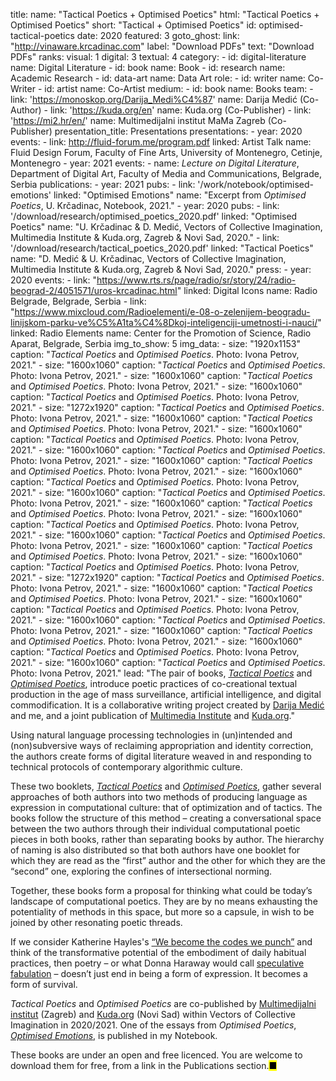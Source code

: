 title: 
    name: "Tactical Poetics + Optimised Poetics"
    html: "Tactical Poetics +<br>Optimised Poetics"
    short: "Tactical + Optimised Poetics"
id: optimised-tactical-poetics
date: 2020
featured: 3
goto_ghost:
    link: "http://vinaware.krcadinac.com"
    label: "Download PDFs"
    text: "Download PDFs"
ranks:
    visual: 1
    digital: 3
    textual: 4
category: 
    - id: digital-literature
      name: Digital Literature
    - id: book
      name: Book
    - id: research
      name: Academic Research
    - id: data-art
      name: Data Art
role:
    - id: writer
      name: Co-Writer
    - id: artist
      name: Co-Artist
medium:
    - id: book
      name: Books
team:
    - link: 'https://monoskop.org/Darija_Medi%C4%87'
      name: Darija Medić (Co-Author)
    - link: 'https://kuda.org/en'
      name: Kuda.org (Co-Publisher)
    - link: 'https://mi2.hr/en/'
      name: Multimedijalni institut MaMa Zagreb (Co-Publisher)
presentation_title: Presentations
presentations:
    - year: 2020
      events:
        - link: http://fluid-forum.me/program.pdf
          linked: Artist Talk
          name: Fluid Design Forum, Faculty of Fine Arts, University of Montenegro, Cetinje, Montenegro
    - year: 2021
      events:
        - name: <em>Lecture on Digital Literature</em>, Department of Digital Art, Faculty of Media and Communications, Belgrade, Serbia
publications:
    - year: 2021
      pubs:
        - link: '/work/notebook/optimised-emotions'
          linked: "Optimised Emotions" 
          name: "Excerpt from <em>Optimised Poetics</em>, U. Krčadinac, Notebook, 2021."
    - year: 2020
      pubs:
        - link: '/download/research/optimised_poetics_2020.pdf'
          linked: "Optimised Poetics" 
          name: "U. Krčadinac & D. Medić, Vectors of Collective Imagination, Multimedia Institute & Kuda.org, Zagreb & Novi Sad, 2020."
        - link: '/download/research/tactical_poetics_2020.pdf'
          linked: "Tactical Poetics" 
          name: "D. Medić & U. Krčadinac, Vectors of Collective Imagination, Multimedia Institute & Kuda.org, Zagreb & Novi Sad, 2020."
press:
    - year: 2020
      events:
        - link: "https://www.rts.rs/page/radio/sr/story/24/radio-beograd-2/4051571/uros-krcadinac.html"
          linked: Digital Icons 
          name: Radio Belgrade, Belgrade, Serbia
        - link: "https://www.mixcloud.com/Radioelementi/e-08-o-zelenijem-beogradu-linijskom-parku-ve%C5%A1ta%C4%8Dkoj-inteligenciji-umetnosti-i-nauci/"
          linked: Radio Elements
          name: Center for the Promotion of Science, Radio Aparat, Belgrade, Serbia
img_to_show: 5
img_data:
    - size: "1920x1153"
      caption: "<em>Tactical Poetics</em> and <em>Optimised Poetics</em>. Photo: Ivona Petrov, 2021." 
    - size: "1600x1060"
      caption: "<em>Tactical Poetics</em> and <em>Optimised Poetics</em>. Photo: Ivona Petrov, 2021."
    - size: "1600x1060"
      caption: "<em>Tactical Poetics</em> and <em>Optimised Poetics</em>. Photo: Ivona Petrov, 2021."
    - size: "1600x1060"
      caption: "<em>Tactical Poetics</em> and <em>Optimised Poetics</em>. Photo: Ivona Petrov, 2021."
    - size: "1272x1920"
      caption: "<em>Tactical Poetics</em> and <em>Optimised Poetics</em>. Photo: Ivona Petrov, 2021."
    - size: "1600x1060"
      caption: "<em>Tactical Poetics</em> and <em>Optimised Poetics</em>. Photo: Ivona Petrov, 2021."
    - size: "1600x1060"
      caption: "<em>Tactical Poetics</em> and <em>Optimised Poetics</em>. Photo: Ivona Petrov, 2021."
    - size: "1600x1060"
      caption: "<em>Tactical Poetics</em> and <em>Optimised Poetics</em>. Photo: Ivona Petrov, 2021."
    - size: "1600x1060"
      caption: "<em>Tactical Poetics</em> and <em>Optimised Poetics</em>. Photo: Ivona Petrov, 2021."
    - size: "1600x1060"
      caption: "<em>Tactical Poetics</em> and <em>Optimised Poetics</em>. Photo: Ivona Petrov, 2021."
    - size: "1600x1060"
      caption: "<em>Tactical Poetics</em> and <em>Optimised Poetics</em>. Photo: Ivona Petrov, 2021."
    - size: "1600x1060"
      caption: "<em>Tactical Poetics</em> and <em>Optimised Poetics</em>. Photo: Ivona Petrov, 2021."
    - size: "1600x1060"
      caption: "<em>Tactical Poetics</em> and <em>Optimised Poetics</em>. Photo: Ivona Petrov, 2021."
    - size: "1600x1060"
      caption: "<em>Tactical Poetics</em> and <em>Optimised Poetics</em>. Photo: Ivona Petrov, 2021."
    - size: "1600x1060"
      caption: "<em>Tactical Poetics</em> and <em>Optimised Poetics</em>. Photo: Ivona Petrov, 2021."
    - size: "1600x1060"
      caption: "<em>Tactical Poetics</em> and <em>Optimised Poetics</em>. Photo: Ivona Petrov, 2021."
    - size: "1272x1920"
      caption: "<em>Tactical Poetics</em> and <em>Optimised Poetics</em>. Photo: Ivona Petrov, 2021."
    - size: "1600x1060"
      caption: "<em>Tactical Poetics</em> and <em>Optimised Poetics</em>. Photo: Ivona Petrov, 2021."
    - size: "1600x1060"
      caption: "<em>Tactical Poetics</em> and <em>Optimised Poetics</em>. Photo: Ivona Petrov, 2021."
    - size: "1600x1060"
      caption: "<em>Tactical Poetics</em> and <em>Optimised Poetics</em>. Photo: Ivona Petrov, 2021."
    - size: "1600x1060"
      caption: "<em>Tactical Poetics</em> and <em>Optimised Poetics</em>. Photo: Ivona Petrov, 2021."
    - size: "1600x1060"
      caption: "<em>Tactical Poetics</em> and <em>Optimised Poetics</em>. Photo: Ivona Petrov, 2021."
    - size: "1600x1060"
      caption: "<em>Tactical Poetics</em> and <em>Optimised Poetics</em>. Photo: Ivona Petrov, 2021."
lead: "The pair of books, <a href='/download/research/tactical_poetics_2020.pdf' target='_blank'><em>Tactical Poetics</em></a> and <a href='/download/research/optimised_poetics_2020.pdf' target='_blank'><em>Optimised Poetics</em></a>, introduce poetic practices of co-creational textual production in the age of mass surveillance, artificial intelligence, and digital commodification. It is a collaborative writing project created by <a href='https://monoskop.org/Darija_Medi%C4%87' target='_blank'>Darija Medić</a> and me, and a joint publication of <a href='https://mi2.hr/en/2021/01/english-darija-medic-uros-krcadinac-tactical-poetics-optimised-poetics/' target='_blank'>Multimedia Institute</a> and <a href='https://kuda.org/en/vectors-collective-imagination-darija-medi-uro-kr-adinac-tactical-poetics-optimised-poetics' target='_blank'>Kuda.org</a>."

Using natural language processing technologies in (un)intended and (non)subversive ways of reclaiming appropriation and identity correction, the authors create forms of digital literature weaved in and responding to technical protocols of contemporary algorithmic culture. 
 
These two booklets, <a href='/download/research/tactical_poetics_2020.pdf' target='_blank'><em>Tactical Poetics</em></a> and <a href='/download/research/optimised_poetics_2020.pdf' target='_blank'><em>Optimised Poetics</em></a>, gather several approaches of both authors into two methods of producing language as expression in computational culture: that of optimization and of tactics. The books follow the structure of this method – creating a conversational space between the two authors through their individual computational poetic pieces in both books, rather than separating books by author. The hierarchy of naming is also distributed so that both authors have one booklet for which they are read as the “first” author and the other for which they are the “second” one, exploring the confines of intersectional norming.
 
Together, these books form a proposal for thinking what could be today’s landscape of computational poetics. They are by no means exhausting the potentiality of methods in this space, but more so a capsule, in wish to be joined by other resonating poetic threads.
 
If we consider Katherine Hayles's <a href='https://monoskop.org/images/5/50/Hayles_N_Katherine_How_We_Became_Posthuman_Virtual_Bodies_in_Cybernetics_Literature_and_Informatics.pdf' target='_blank'>“We become the codes we punch”</a> and think of the transformative potential of the embodiment of daily habitual practices, then poetry – or what Donna Haraway would call <a href='https://www.youtube.com/watch?v=zFGXTQnJETg' target='_blank'>speculative fabulation</a> – doesn’t just end in being a form of expression. It becomes a form of survival. 

<em>Tactical Poetics</em> and <em>Optimised Poetics</em> are co-published by <a href='https://mi2.hr/en/2021/01/english-darija-medic-uros-krcadinac-tactical-poetics-optimised-poetics/' target='_blank'>Multimedijalni institut</a> (Zagreb) and <a href='https://kuda.org/en/vectors-collective-imagination-darija-medi-uro-kr-adinac-tactical-poetics-optimised-poetics' target='_blank'>Kuda.org</a> (Novi Sad) within Vectors of Collective Imagination in 2020/2021. One of the essays from <em>Optimised Poetics</em>, <a href='/work/notebook/optimised-emotions' target='_blank'><em>Optimised Emotions</em></a>, is published in my Notebook. 

These books are under an open and free licenced. You are welcome to download them for free, from a link in the Publications section.<mark>&#9632;</mark>